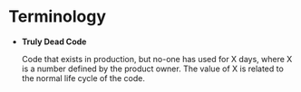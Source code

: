 # Terminology

- **Truly Dead Code**

    Code that exists in production, but no-one has used for X days, where X is a number defined by the product owner. The value of X
    is related to the normal life cycle of the code.




